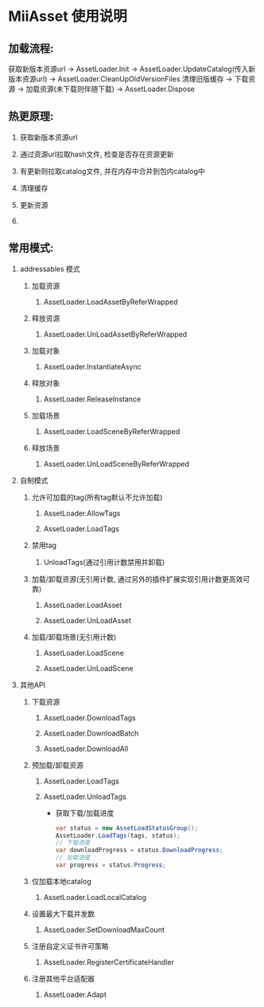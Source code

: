 # MiiAsset 使用说明

## 加载流程:

获取新版本资源url -> AssetLoader.Init -> AssetLoader.UpdateCatalog(传入新版本资源url) -> AssetLoader.CleanUpOldVersionFiles  清理旧版缓存 -> 下载资源 -> 加载资源(未下载则伴随下载) -> AssetLoader.Dispose

## 热更原理:

1. 获取新版本资源url

2. 通过资源url拉取hash文件, 检查是否存在资源更新

3. 有更新则拉取catalog文件, 并在内存中合并到包内catalog中

4. 清理缓存

5. 更新资源

6. 

## 常用模式:

1. addressables 模式
   
   1. 加载资源
      
      1. AssetLoader.LoadAssetByReferWrapped
   
   2. 释放资源
      
      1. AssetLoader.UnLoadAssetByReferWrapped
   
   3. 加载对象
      
      1. AssetLoader.InstantiateAsync
   
   4. 释放对象
      
      1. AssetLoader.ReleaseInstance
   
   5. 加载场景
      
      1. AssetLoader.LoadSceneByReferWrapped
   
   6. 释放场景
      
      1. AssetLoader.UnLoadSceneByReferWrapped

2. 自制模式
   
   1. 允许可加载的tag(所有tag默认不允许加载)
      
      1. AssetLoader.AllowTags
      
      2. AssetLoader.LoadTags
   
   2. 禁用tag
      
      1. UnloadTags(通过引用计数禁用并卸载)
   
   3. 加载/卸载资源(无引用计数, 通过另外的插件扩展实现引用计数更高效可靠)
      
      1. AssetLoader.LoadAsset
      
      2. AssetLoader.UnLoadAsset
   
   4. 加载/卸载场景(无引用计数)
      
      1. AssetLoader.LoadScene
      
      2. AssetLoader.UnLoadScene

3. 其他API
   
   1. 下载资源
      
      1. AssetLoader.DownloadTags
      
      2. AssetLoader.DownloadBatch
      
      3. AssetLoader.DownloadAll
   
   2. 预加载/卸载资源
      
      1. AssetLoader.LoadTags
      
      2. AssetLoader.UnloadTags
         
         - 获取下载/加载进度
           
           ```csharp
           var status = new AssetLoadStatusGroup();
           AssetLoader.LoadTags(tags, status);
           // 下载进度
           var downloadProgress = status.DownloadProgress;
           // 加载进度
           var progress = status.Progress;
           ```
   
   3. 仅加载本地catalog
      
      1. AssetLoader.LoadLocalCatalog
   
   4. 设置最大下载并发数
      
      1. AssetLoader.SetDownloadMaxCount
   
   5. 注册自定义证书许可策略
      
      1. AssetLoader.RegisterCertificateHandler
   
   6. 注册其他平台适配器
      
      1. AssetLoader.Adapt
